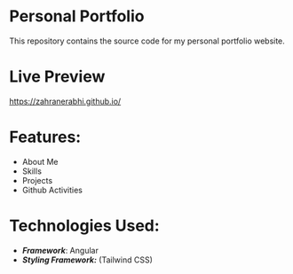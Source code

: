 # Personal Portfolio
This repository contains the source code for my personal portfolio website.

# Live Preview
https://zahranerabhi.github.io/
# Features:

- About Me
- Skills
- Projects
- Github Activities
  
# Technologies Used:
- ***Framework***: Angular
- ***Styling Framework:*** (Tailwind CSS)